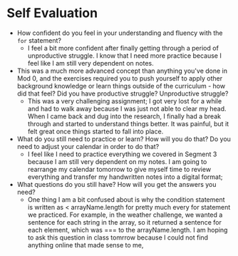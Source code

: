 # Self Evaluation

- How confident do you feel in your understanding and fluency with the `for` statement?
  - I feel a bit more confident after finally getting through a period of unproductive struggle. I know that I need more practice because I feel like I am still very dependent on notes.
- This was a much more advanced concept than anything you've done in Mod 0, and the exercises required you to push yourself to apply other background knowledge or learn things outside of the curriculum - how did that feel? Did you have productive struggle? Unproductive struggle?
  - This was a very challenging assignment; I got very lost for a while and had to walk away because I was just not able to clear my head. When I came back and dug into the research, I finally had a break through and started to understand things better. It was painful, but it felt great once things started to fall into place.
- What do you still need to practice or learn? How will you do that? Do you need to adjust your calendar in order to do that?
  - I feel like I need to practice everything we covered in Segment 3 because I am still very dependent on my notes. I am going to rearrange my calendar tomorrow to give myself time to review everything and transfer my handwritten notes into a digital format; 
- What questions do you still have? How will you get the answers you need?
  - One thing I am a bit confused about is why the condition statement is written as < arrayName.length for pretty much every for statement we practiced. For example, in the weather challenge, we wanted a sentence for each string in the array, so it returned a sentence for each element, which was === to the arrayName.length. I am hoping to ask this question in class tomrrow because I could not find anything online that made sense to me,